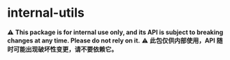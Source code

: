 # internal-utils

⚠️ **This package is for internal use only, and its API is subject to breaking changes at any time. Please do not rely on it.**
⚠️ **此包仅供内部使用，API 随时可能出现破坏性变更，请不要依赖它。**
